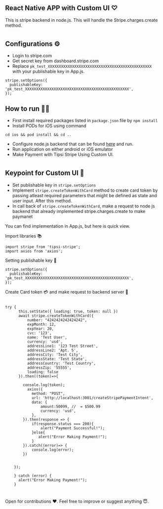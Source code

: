 ## React Native APP with Custom UI ♡

This is stripe backend in node.js. This will handle the Stripe.charges.create method.

#

## Configurations ⚙️
* Login to stripe.com
* Get secret key from dashboard.stripe.com
* Replace `pk_test_XXXXXXXXXXXXXXXXXXXXXXXXXXXXXXXXXXXXXXXXXXXXXXX` with your publishable key in App.js.

```
stripe.setOptions({
  publishableKey: 'pk_test_XXXXXXXXXXXXXXXXXXXXXXXXXXXXXXXXXXXXXXXXXXXXXXX',
});

```
## How to run 🏃‍♂️

* First install required packages listed in `package.json` file by `npm install`
* Install PODs for iOS using command

```
cd ios && pod install && cd ..
```
* Configure node.js backend that can be found [here](https://github.com/GhayoorUlHaq/tipsi-stripe-with-custom-ui/tree/master/backend) and run.
* Run application on either android or iOS emulator
* Make Payment with Tipsi Stripe Using Custom UI.

#

## Keypoint for Custom UI 🔎
* Set publishable key in `stripe.setOptions`
* Implement `stripe.createTokenWithCard` method to create card token by passing atleast required parameters that might be defined as state and user input. After this method.
* In call back of `stripe.createTokenWithCard`, make a request to node js backend that already implemented stripe.charges.create to make paymanet

You can find implementation in App.js, but here is quick view.

Import libraries 📚
```
import stripe from 'tipsi-stripe';
import axios from 'axios';
```

Setting publishable key 🔑
```
stripe.setOptions({
  publishableKey: 'pk_test_XXXXXXXXXXXXXXXXXXXXXXXXXXXXXXXXXXXXXXXXXXXXXXX',
});
```

Create Card token 💳 and make request to backend server 🔖
```

try {
      this.setState({ loading: true, token: null })
      await stripe.createTokenWithCard({
          number: "4242424242424242",
          expMonth: 12,
          expYear: 20,
          cvc: '123',
          name: 'Test User',
          currency: 'usd',
          addressLine1: '123 Test Street',
          addressLine2: 'Apt. 5',
          addressCity: 'Test City',
          addressState: 'Test State',
          addressCountry: 'Test Country',
          addressZip: '55555',
          loading: false
      }).then((token)=>{
        
        console.log(token);
          axios({
            method: "POST",
            url: 'http://localhost:3001/createStripePaymentIntent',
            data: {
                amount:50099, //  = $500.99
                currency: 'usd',
            },
        }).then(response => {
            if(response.status === 200){
                alert("Payment Successful!");
            }else{
               alert("Error Making Payment!");
            }
        }).catch((error)=> {
            console.log(error);
        })
      

    });
      
    } catch (error) {
      alert("Error Making Payment!");
    }

```
#

Open for contributions ❤️. Feel free to improve or suggest anything 😇.
